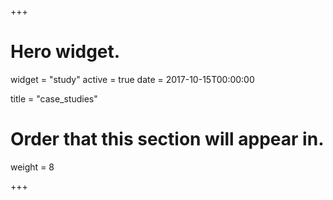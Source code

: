 +++
# Hero widget.
widget = "study"
active = true
date = 2017-10-15T00:00:00

title = "case_studies"

# Order that this section will appear in.
weight = 8

+++